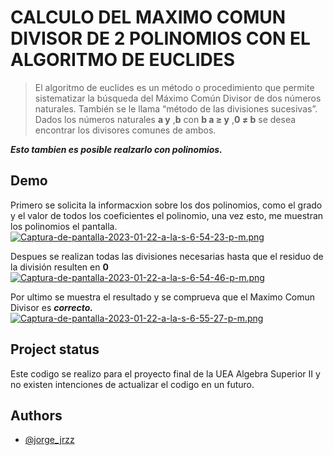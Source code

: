 # CALCULO DEL MAXIMO COMUN DIVISOR DE  2 POLINOMIOS CON EL ALGORITMO DE EUCLIDES

> El algoritmo de euclides es un método o procedimiento que permite sistematizar la búsqueda del Máximo Común Divisor de dos números naturales. También se le llama “método de las divisiones sucesivas”. Dados los números naturales **a y** ,**b** con **b a ≥ y** ,**0 ≠ b** se desea encontrar los divisores comunes de ambos.

***Esto tambien es posible realzarlo con polinomios.***

## Demo

Primero se solicita la informacxion sobre los dos polinomios, como el grado y el valor de todos los coeficientes el polinomio, una vez esto, me muestran los polinomios el pantalla.
[![Captura-de-pantalla-2023-01-22-a-la-s-6-54-23-p-m.png](https://i.postimg.cc/SN3g7vy7/Captura-de-pantalla-2023-01-22-a-la-s-6-54-23-p-m.png)](https://postimg.cc/mt33TV1t)

Despues se realizan todas las divisiones necesarias hasta que el residuo de la división resulten en **0**
[![Captura-de-pantalla-2023-01-22-a-la-s-6-54-46-p-m.png](https://i.postimg.cc/YCFbXz0c/Captura-de-pantalla-2023-01-22-a-la-s-6-54-46-p-m.png)](https://postimg.cc/871RcWLw)

Por ultimo se muestra el resultado y se comprueva que el Maximo Comun Divisor es **_correcto._**
[![Captura-de-pantalla-2023-01-22-a-la-s-6-55-27-p-m.png](https://i.postimg.cc/nLtTN99X/Captura-de-pantalla-2023-01-22-a-la-s-6-55-27-p-m.png)](https://postimg.cc/w10hmvVz)


## Project status

Este codigo se realizo para el proyecto final de la UEA Algebra Superior II y no existen intenciones de actualizar el codigo en un futuro.

## Authors

- [@jorge_jrzz](https://github.com/jorge-jrzz)
